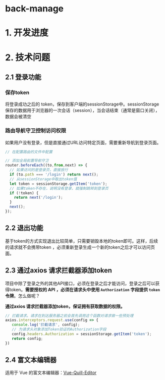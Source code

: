 # back-manage

# 1. 开发进度

# 2. 技术问题
## 2.1 登录功能
### 保存token
将登录成功之后的 token，保存到客户端的sessionStorage中。sessionStorage保存的数据用于浏览器的一次会话（session），当会话结束（通常是窗口关闭），数据会被清空
### 路由导航守卫控制访问权限
如果用户没有登录，但是直接通过URL访问特定页面，需要重新导航到登录页面。

```js
// 在配置路由的文件中配置

// 添加全局前置导航守卫
router.beforeEach((to,from,next) => {
  // 如果访问的是登录页，直接放行
  if (to.path === '/login') return next();
  // 从sessionStorage中取出token值
  let token = sessionStorage.getItem('token');
  // 如果token不存在，说明没有登录，就强制跳转到登录页
  if (!token) {
    return next('/login');
  }
  next();
});
```

## 2.2 退出功能

基于token的方式实现退出比较简单，只需要销毁本地的token即可。这样，后续的请求就不会携带token ，必须重新登录生成一个新的token之后才可以访问页面。

## 2.3 通过axios 请求拦截器添加token

项目中除了登录之外的其他API接口，必须在登录之后才能访问，登录之后可以获得token。**需要授权的 API ，必须在请求头中使用 `Authorization` 字段提供 `token` 令牌**。怎么做呢？

**通过axios 请求拦截器添加token，保证拥有获取数据的权限。**

```js
// 拦截请求。请求在到达服务器之前会首先调用这个函数对请求做一些预处理
axios.interceptors.request.use(config => {
   console.log('拦截请求', config);
   // 为请求头对象添加Token验证的Authorization字段
   config.headers.Authorization = sessionStorage.getItem('token');
   return config;
})
```
## 2.4 富文本编辑器
适用于 Vue 的富文本编辑器：[Vue-Quill-Editor](https://github.com/surmon-china/vue-quill-editor)
